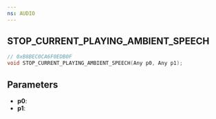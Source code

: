 ```yaml
---
ns: AUDIO
---
```

## STOP_CURRENT_PLAYING_AMBIENT_SPEECH

```c
// 0xB8BEC0CA6F0EDB0F
void STOP_CURRENT_PLAYING_AMBIENT_SPEECH(Any p0, Any p1);
```

## Parameters
* **p0**:
* **p1**:
